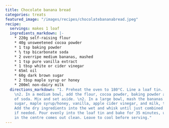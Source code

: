 ```yaml
---
title: Chocolate banana bread
categories: treats
featured_image: "/images/recipes/chocolatebananabread.jpeg"
recipe:
  servings: makes 1 loaf
  ingredients_markdown: |-
    * 220g self-raising flour
    * 40g unsweetened cocoa powder
    * 1 tsp baking powder
    * ½ tsp bicarbonate soda
    * 2 overripe medium bananas, mashed
    * 1 tsp pure vanilla extract
    * 1 tbsp white or cider vinegar
    * 65ml oil
    * 60g dark brown sugar
    * 2 tbsp maple syrup or honey
    * 200ml non-dairy milk
  directions_markdown: "1. Preheat the oven to 180°C. Line a loaf tin.
    \n2. In a medium bowl, add the flour, cocoa powder, baking powder and bicaronate 
    of soda. Mix and set aside. \n2. In a large bowl, mash the bananas. Add the oil,
    sugar, maple syrup/honey, vanilla, apple cider vinegar, and milk, then whisk together.\n3. 
    Add the dry ingredients into the wet and whisk until just combined. Add a little more milk 
    if needed. Pour evenly into the loaf tin and bake for 35 minutes, until a skewer inserted 
    in the centre comes out clean. Leave to cool before serving."
---
```

